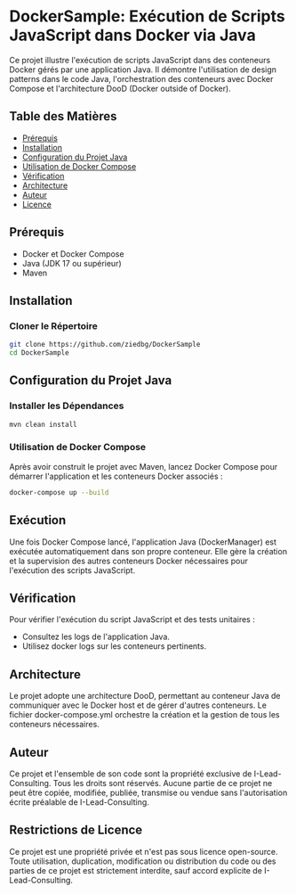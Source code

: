 # DockerSample: Exécution de Scripts JavaScript dans Docker via Java

Ce projet illustre l'exécution de scripts JavaScript dans des conteneurs Docker gérés par une application Java. Il démontre l'utilisation de design patterns dans le code Java, l'orchestration des conteneurs avec Docker Compose et l'architecture DooD (Docker outside of Docker).

## Table des Matières

- [Prérequis](#prérequis)
- [Installation](#installation)
- [Configuration du Projet Java](#configuration-du-projet-java)
- [Utilisation de Docker Compose](#utilisation-de-docker-compose)
- [Vérification](#vérification)
- [Architecture](#architecture)
- [Auteur](#auteur)
- [Licence](#licence)

## Prérequis

- Docker et Docker Compose
- Java (JDK 17 ou supérieur)
- Maven

## Installation

### Cloner le Répertoire

```bash
git clone https://github.com/ziedbg/DockerSample
cd DockerSample
```

## Configuration du Projet Java

### Installer les Dépendances
```bash
mvn clean install
```

### Utilisation de Docker Compose

Après avoir construit le projet avec Maven, lancez Docker Compose pour démarrer l'application et les conteneurs Docker associés :

```bash
docker-compose up --build
```
## Exécution

Une fois Docker Compose lancé, l'application Java (DockerManager) est exécutée automatiquement dans son propre conteneur. Elle gère la création et la supervision des autres conteneurs Docker nécessaires pour l'exécution des scripts JavaScript.
## Vérification

Pour vérifier l'exécution du script JavaScript et des tests unitaires :

- Consultez les logs de l'application Java.
- Utilisez docker logs sur les conteneurs pertinents.
## Architecture
Le projet adopte une architecture DooD, permettant au conteneur Java de communiquer avec le Docker host et de gérer d'autres conteneurs. Le fichier docker-compose.yml orchestre la création et la gestion de tous les conteneurs nécessaires.

## Auteur

Ce projet et l'ensemble de son code sont la propriété exclusive de I-Lead-Consulting. Tous les droits sont réservés. Aucune partie de ce projet ne peut être copiée, modifiée, publiée, transmise ou vendue sans l'autorisation écrite préalable de I-Lead-Consulting.

## Restrictions de Licence

Ce projet est une propriété privée et n'est pas sous licence open-source. Toute utilisation, duplication, modification ou distribution du code ou des parties de ce projet est strictement interdite, sauf accord explicite de I-Lead-Consulting.


